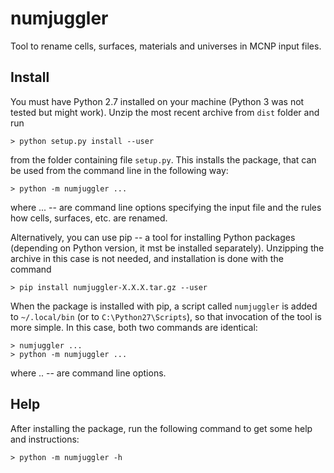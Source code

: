 # numjuggler
Tool to rename cells, surfaces, materials and universes in MCNP input files.

## Install

You must have Python 2.7 installed on your machine (Python 3 was not tested but
might work). Unzip the  most recent archive from `dist` folder and run

    > python setup.py install --user

from the folder containing file `setup.py`. This installs the package, that can
be used from the command line in the following way:

    > python -m numjuggler ...

where ... -- are command line options specifying the input file and the rules
how cells, surfaces, etc. are renamed.

Alternatively, you can use pip -- a tool for installing Python packages
(depending on Python version, it mst be installed separately). Unzipping the
archive in this case is not needed, and installation is done with the command

    > pip install numjuggler-X.X.X.tar.gz --user

When the package is installed with pip, a script called `numjuggler` is added to
`~/.local/bin` (or to `C:\Python27\Scripts`), so that invocation of the tool is
more simple. In this case, both two commands are identical:

    > numjuggler ...
    > python -m numjuggler ...

where .. -- are command line options.

## Help

After installing the package, run the following command to get some help and
instructions:

    > python -m numjuggler -h



